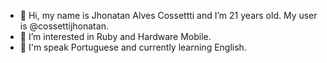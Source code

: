 - 👋 Hi, my name is Jhonatan Alves Cossettti and I’m 21 years old. My user is @cossettijhonatan.
- 👀 I’m interested in Ruby and Hardware Mobile.
- 🌱 I'm speak Portuguese and currently learning English.

